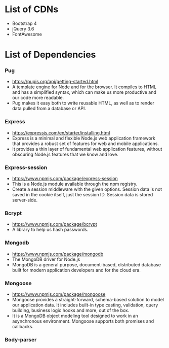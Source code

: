 # List of CDNs

-   Bootstrap 4
-   jQuery 3.6
-   FontAwesome

# List of Dependencies

### Pug

-   https://pugjs.org/api/getting-started.html
-   A template engine for Node and for the browser. It compiles to HTML and has a simplified syntax, which can make us more productive and our code more readable.
-   Pug makes it easy both to write reusable HTML, as well as to render data pulled from a database or API.

### Express

-   https://expressjs.com/en/starter/installing.html
-   Express is a minimal and flexible Node.js web application framework that provides a robust set of features for web and mobile applications.
-   It provides a thin layer of fundamental web application features, without obscuring Node.js features that we know and love.

### Express-session

-   https://www.npmjs.com/package/express-session
-   This is a Node.js module available through the npm registry.
-   Create a session middleware with the given options. Session data is not saved in the cookie itself, just the session ID. Session data is stored server-side.

### Bcrypt

-   https://www.npmjs.com/package/bcrypt
-   A library to help us hash passwords.

### Mongodb

-   https://www.npmjs.com/package/mongodb
-   The MongoDB driver for Node.js
-   MongoDB is a general purpose, document-based, distributed database built for modern application developers and for the cloud era.

### Mongoose

-   https://www.npmjs.com/package/mongoose
-   Mongoose provides a straight-forward, schema-based solution to model our application data. It includes built-in type casting, validation, query building, business logic hooks and more, out of the box.
-   It is a MongoDB object modeling tool designed to work in an asynchronous environment. Mongoose supports both promises and callbacks.

### Body-parser
